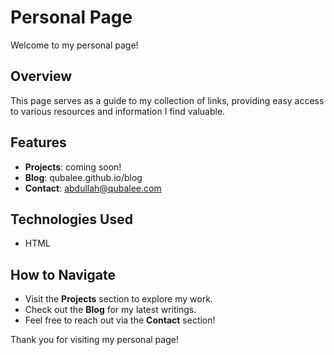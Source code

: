 # Personal Page

Welcome to my personal page!

## Overview

This page serves as a guide to my collection of links, providing easy access to various resources and information I find valuable.

## Features

- **Projects**: coming soon!
- **Blog**: qubalee.github.io/blog
- **Contact**: abdullah@qubalee.com

## Technologies Used

- HTML

## How to Navigate

- Visit the **Projects** section to explore my work.
- Check out the **Blog** for my latest writings.
- Feel free to reach out via the **Contact** section!


Thank you for visiting my personal page!
